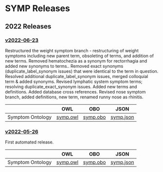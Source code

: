 # SYMP Releases

## 2022 Releases

### [v2022-06-23](https://github.com/DiseaseOntology/SymptomOntology/tree/v2022-06-23)

Restructured the weight symptom branch - restructuring of weight symptoms including new parent term, obsoleting of terms, and addition of new terms. Removed hematochezia as a synonym for rectorrhagia and added new synonyms to terms.. Removed exact synonyms (duplicate_label_synonym issues) that were identical to the term in question. Resolved ​​additional duplicate_label_synonym issues, merged colloquial term & added synonyms. Revised lymphatic system symptom terms; resolving duplicate_exact_synonym issues. Added new terms and definitions. Added database cross references. Revised nose symptom branch, added definitions, new term, renamed runny nose as rhinitis.

|  | OWL | OBO | JSON |
| --- | --- | --- | --- |
| Symptom Ontology | [symp.owl](https://raw.githubusercontent.com/DiseaseOntology/SymptomOntology/v2022-06-23/src/ontology/symp.owl) | [symp.obo](https://raw.githubusercontent.com/DiseaseOntology/SymptomOntology/v2022-06-23/src/ontology/symp.obo) | [symp.json](https://raw.githubusercontent.com/DiseaseOntology/SymptomOntology/v2022-06-23/src/ontology/symp.json) |

### [v2022-05-26](https://github.com/DiseaseOntology/SymptomOntology/tree/v2022-05-26)

First automated release.

|  | OWL | OBO | JSON |
| --- | --- | --- | --- |
| Symptom Ontology | [symp.owl](https://raw.githubusercontent.com/DiseaseOntology/SymptomOntology/v2022-05-26/src/ontology/symp.owl) | [symp.obo](https://raw.githubusercontent.com/DiseaseOntology/SymptomOntology/v2022-05-26/src/ontology/symp.obo) | [symp.json](https://raw.githubusercontent.com/DiseaseOntology/SymptomOntology/v2022-05-26/src/ontology/symp.json) |